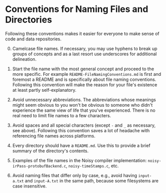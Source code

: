 # Conventions for Naming Files and Directories
Following these conventions makes it easier for everyone to make sense of code and data repositories.

0.	Camelcase file names. If necessary, you may use hyphens to break up groups of concepts and as a last resort use underscores for additional delineation.

1.	Start the file name with the most general concept and proceed to the more specific. For example `README-FileNamingConventions.md` is first and foremost a README and is specifically about file naming conventions. Following this convention will make the reason for your file's existence at least partly self-explanatory.

2.	Avoid unnecessary abbreviations. The abbreviations whose meanings might seem obvious to you won't be obvious to someone who didn't experience the same view of life that you've experienced. There is no real need to limit file names to a few characters. 

3.	Avoid spaces and all special characters (except `-` and `_` as necessary, see above). Following this convention saves a lot of headache with referencing file names across platforms.

4.	Every directory should have a `README.md`. Use this to provide a brief summary of the directory's contents.

5.  Examples of the file names in the Noisy compiler implementation: `noisy-irPass-protobufBackend.c`, `noisy-timeStamps.c`, etc.

6.  Avoid naming files that differ only by case, e.g., avoid having `input-a.txt` and `input-A.txt` in the same path, because some filesystems are case insensitive.
